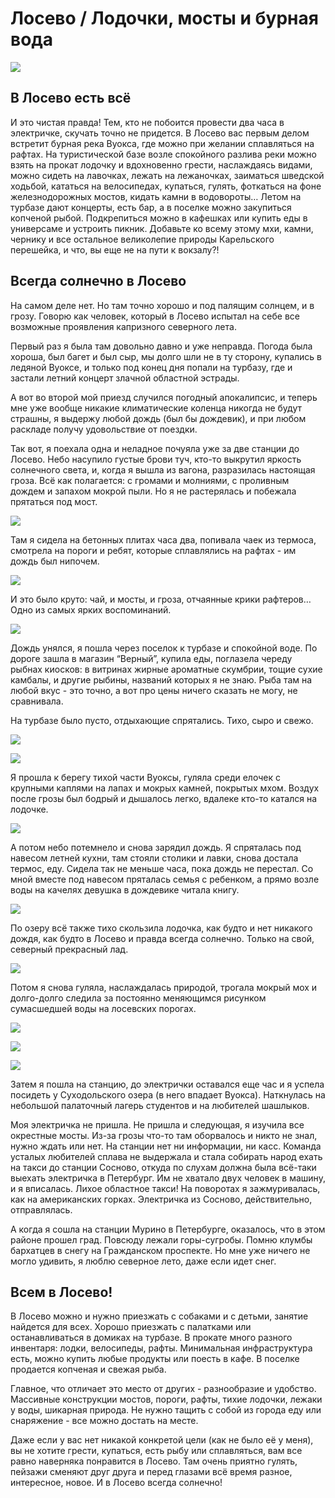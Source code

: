# Лосево / Лодочки, мосты и бурная вода

![](photos/01.jpg)

## В Лосево есть всё

И это чистая правда! Тем, кто не побоится провести два часа в электричке, скучать точно не придется. В Лосево вас первым делом встретит бурная река Вуокса, где можно при желании сплавляться на рафтах. На туристической базе возле спокойного разлива реки можно взять на прокат лодочку и вдохновенно грести, наслаждаясь видами, можно сидеть на лавочках, лежать на лежаночках, заиматься шведской ходьбой, кататься на велосипедах, купаться, гулять, фоткаться на фоне железнодорожных мостов, кидать камни в водовороты… Летом на турбазе дают концерты, есть бар, а в поселке можно закупиться копченой рыбой. Подкрепиться можно в кафешках или купить еды в универсаме и устроить пикник. Добавьте ко всему этому мхи, камни, чернику и все остальное великолепие природы Карельского перешейка, и что, вы еще не на пути к вокзалу?!

## Всегда солнечно в Лосево

На самом деле нет. Но там точно хорошо и под палящим солнцем, и в грозу. Говорю как человек, который в Лосево испытал на себе все возможные проявления капризного северного лета.

Первый раз я была там довольно давно и уже неправда. Погода была хороша, был багет и был сыр, мы долго шли не в ту сторону, купались в ледяной Вуоксе, и только под конец дня попали на турбазу, где и застали летний концерт злачной областной эстрады.

А вот во второй мой приезд случился погодный апокалипсис, и теперь мне уже вообще никакие климатические коленца никогда не будут страшны, я выдержу любой дождь (был бы дождевик), и при любом раскладе получу удовольствие от  поездки.

Так вот, я поехала одна и неладное почуяла уже за две станции до Лосево. Небо насупило густые брови туч, кто-то выкрутил яркость солнечного света, и, когда я вышла из вагона, разразилась настоящая гроза. Всё как полагается: с громами и молниями, с проливным дождем и запахом мокрой пыли. Но я не растерялась и побежала прятаться под мост.

![](photos/02.jpg)

Там я сидела на бетонных плитах часа два, попивала чаек из термоса, смотрела на пороги и ребят, которые сплавлялись на рафтах - им дождь был нипочем.

![](photos/03.jpg)

И это было круто: чай, и мосты, и гроза, отчаянные крики рафтеров… Одно из самых ярких воспоминаний.

![](photos/04.jpg)

Дождь унялся, я пошла через поселок к турбазе и спокойной воде. По дороге зашла в магазин “Верный”, купила еды, поглазела череду рыбнах киосков: в витринах жирные ароматные скумбрии, тощие сухие камбалы, и другие рыбины, названий которых я не знаю. Рыба там на любой вкус - это точно, а вот про цены ничего сказать не могу, не сравнивала.

На турбазе было пусто, отдыхающие спрятались. Тихо, сыро и свежо.

![](photos/05.jpg)

![](photos/06.jpg)

Я прошла к берегу тихой части Вуоксы, гуляла среди елочек с крупными каплями на лапах и мокрых камней, покрытых мхом. Воздух после грозы был бодрый и дышалось легко, вдалеке кто-то катался на лодочке.

![](photos/07.jpg)

А потом небо потемнело и снова зарядил дождь. Я спряталась под навесом летней кухни, там стояли столики и лавки, снова достала термос, еду. Сидела так не меньше часа, пока дождь не перестал. Со мной вместе под навесом пряталась семья с ребенком, а прямо возле воды на качелях девушка в дождевике читала книгу.

![](photos/08.jpg)

По озеру всё также тихо скользила лодочка, как будто и нет никакого дождя, как будто в Лосево и правда всегда солнечно. Только на свой, северный прекрасный лад.

![](photos/09.jpg)

Потом я снова гуляла, наслаждалась природой, трогала мокрый мох и долго-долго следила за постоянно меняющимся рисунком сумасшедшей воды на лосевских порогах.

![](photos/10.jpg)

![](photos/11.jpg)

![](photos/12.jpg)

Затем я пошла на станцию, до электрички оставался еще час и я успела посидеть у Суходольского озера (в него впадает Вуокса). Наткнулась на небольшой палаточный лагерь студентов и на любителей шашлыков.

Моя электричка не пришла. Не пришла и следующая, я изучила все окрестные мосты. Из-за грозы что-то там оборвалось и никто не знал, нужно ждать или нет. На станции нет ни информации, ни касс. Команда усталых любителей сплава не выдержала и стала собирать народ ехать на такси до станции Сосново, откуда по слухам должна была всё-таки выехать электричка в Петербург. Им не хватало двух человек в машину, и я вписалась. Лихое областное такси! На поворотах я зажмуривалась, как на американских горках. Электричка из Сосново, действительно, отправлялась.

А когда я сошла на станции Мурино в Петербурге, оказалось, что в этом районе прошел град. Повсюду лежали горы-сугробы. Помню клумбы бархатцев в снегу на Гражданском проспекте. Но мне уже ничего не могло удивить, я люблю северное лето, даже если идет снег.

## Всем в Лосево!

В Лосево можно и нужно приезжать с собаками и с детьми, занятие найдется для всех. Хорошо приезжать с палатками или останавливаться в домиках на турбазе. В прокате много разного инвентаря: лодки, велосипеды, рафты. Минимальная инфраструктура есть, можно купить любые продукты или поесть в кафе. В поселке продается копченая и свежая рыба.

Главное, что отличает это место от других - разнообразие и удобство. Массивные конструкции мостов, пороги, рафты, тихие лодочки, лежаки у воды, шикарная природа. Не нужно тащить с собой из города еду или снаряжение - все можно достать на месте.

Даже если у вас нет никакой конкретой цели (как не было её у меня), вы не хотите грести, купаться, есть рыбу или сплавляться, вам все равно наверняка понравится в Лосево. Там очень приятно гулять, пейзажи сменяют друг друга и перед глазами всё время разное, интересное, новое. И в Лосево всегда солнечно!
